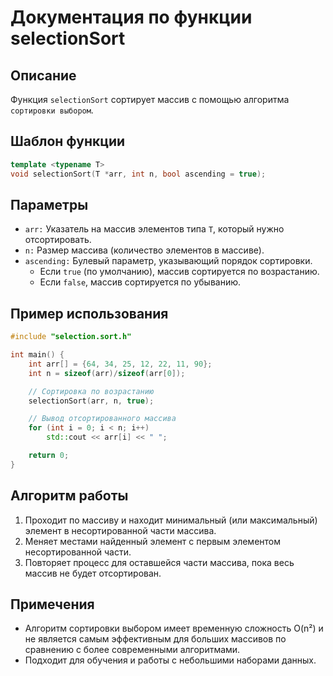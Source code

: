 # Документация по функции selectionSort

## Описание

Функция `selectionSort` сортирует массив с помощью алгоритма `сортировки выбором`.

## Шаблон функции

```cpp
template <typename T>
void selectionSort(T *arr, int n, bool ascending = true);
```

## Параметры

- `arr:` Указатель на массив элементов типа `T`, который нужно отсортировать.
- `n:` Размер массива (количество элементов в массиве).
- `ascending:` Булевый параметр, указывающий порядок сортировки.
  - Если `true` (по умолчанию), массив сортируется по возрастанию.
  - Если `false`, массив сортируется по убыванию.

## Пример использования

```cpp
#include "selection.sort.h"

int main() {
    int arr[] = {64, 34, 25, 12, 22, 11, 90};
    int n = sizeof(arr)/sizeof(arr[0]);

    // Сортировка по возрастанию
    selectionSort(arr, n, true);

    // Вывод отсортированного массива
    for (int i = 0; i < n; i++)
        std::cout << arr[i] << " ";

    return 0;
}
```

## Алгоритм работы

1. Проходит по массиву и находит минимальный (или максимальный) элемент в несортированной части массива.
2. Меняет местами найденный элемент с первым элементом несортированной части.
3. Повторяет процесс для оставшейся части массива, пока весь массив не будет отсортирован.

## Примечения

- Алгоритм сортировки выбором имеет временную сложность O(n²) и не является самым эффективным для больших массивов по сравнению с более современными алгоритмами.
- Подходит для обучения и работы с небольшими наборами данных.
